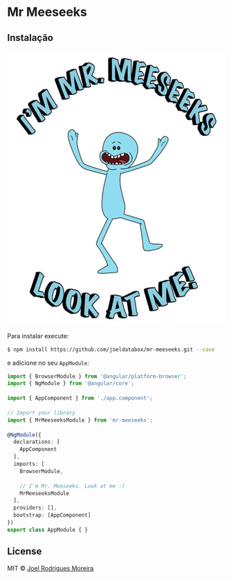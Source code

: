 # Mr Meeseeks

## Instalação

![Mr. Meeseeks](img/mr-meeseeks.jpg?raw=true "I'm Mr. Meeseeks. Look at me!")

Para instalar execute:

```bash
$ npm install https://github.com/joeldatabox/mr-meeseeks.git --save
```

e adicione no seu `AppModule`:

```typescript
import { BrowserModule } from '@angular/platform-browser';
import { NgModule } from '@angular/core';

import { AppComponent } from './app.component';

// Import your library
import { MrMeeseeksModule } from 'mr-meeseeks';

@NgModule({
  declarations: [
    AppComponent
  ],
  imports: [
    BrowserModule,

    // I'm Mr. Meeseeks. Look at me :)
    MrMeeseeksModule
  ],
  providers: [],
  bootstrap: [AppComponent]
})
export class AppModule { }
```

## License

MIT © [Joel Rodrigues Moreira](mailto:joel.databox@gmail.com)
